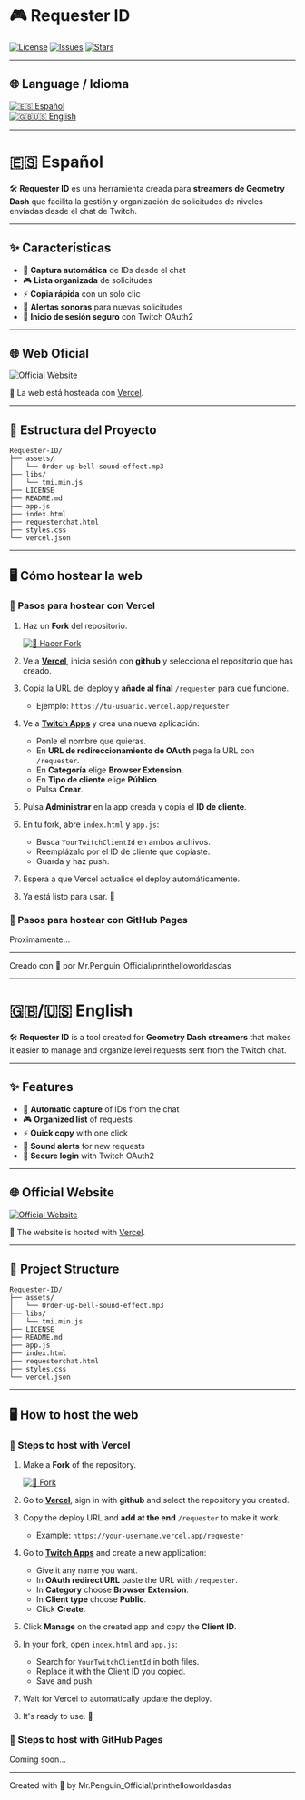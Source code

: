 # 🎮 Requester ID 

[![License](https://img.shields.io/github/license/printhelloworldasdas/Requester-ID?color=8e44ad)](LICENSE) 
[![Issues](https://img.shields.io/github/issues/printhelloworldasdas/Requester-ID?color=9b59b6)](https://github.com/printhelloworldasdas/Requester-ID/issues) 
[![Stars](https://img.shields.io/github/stars/printhelloworldasdas/Requester-ID?style=social&color=8e44ad)](https://github.com/printhelloworldasdas/Requester-ID/stargazers)

---

## 🌐 Language / Idioma

[![🇪🇸 Español](https://img.shields.io/badge/🇪🇸%20Español-8e44ad?style=for-the-badge)](#-español)  
[![🇬🇧🇺🇸 English](https://img.shields.io/badge/🇬🇧🇺🇸%20English-8e44ad?style=for-the-badge)](#-english)

---

# 🇪🇸 Español

🛠️ **Requester ID** es una herramienta creada para **streamers de Geometry Dash** que facilita la gestión y organización de solicitudes de niveles enviadas desde el chat de Twitch.

---

## ✨ Características

- 📌 **Captura automática** de IDs desde el chat
- 🎮 **Lista organizada** de solicitudes
- ⚡ **Copia rápida** con un solo clic
- 🔔 **Alertas sonoras** para nuevas solicitudes
- 🔑 **Inicio de sesión seguro** con Twitch OAuth2

---

## 🌐 Web Oficial

[![Official Website](https://img.shields.io/badge/🌐%20Web%20Oficial-8e44ad?style=for-the-badge&logoColor=white)](https://requester-bot.vercel.app/)

🚀 La web está hosteada con [Vercel](https://vercel.com).

---

## 📂 Estructura del Proyecto

```
Requester-ID/
├── assets/
│   └── Order-up-bell-sound-effect.mp3
├── libs/
│   └── tmi.min.js
├── LICENSE
├── README.md
├── app.js
├── index.html
├── requesterchat.html
├── styles.css
└── vercel.json
```

---

## 🖥️ Cómo hostear la web

### 🚀 Pasos para hostear con Vercel

1. Haz un **Fork** del repositorio.
   
   [![🍴 Hacer Fork](https://img.shields.io/badge/🍴%20Hacer%20Fork-grey?style=for-the-badge&logo=github&logoColor=white&color=2c2c2c)](https://github.com/printhelloworldasdas/Requester-ID/fork)

2. Ve a **[Vercel](https://vercel.app)**, inicia sesión con **github** y selecciona el repositorio que has creado.

3. Copia la URL del deploy y **añade al final** `/requester` para que funcione.
   - Ejemplo: `https://tu-usuario.vercel.app/requester`

4. Ve a **[Twitch Apps](https://dev.twitch.tv/console/apps)** y crea una nueva aplicación:
   - Ponle el nombre que quieras.
   - En **URL de redireccionamiento de OAuth** pega la URL con `/requester`.
   - En **Categoría** elige **Browser Extension**.
   - En **Tipo de cliente** elige **Público**.
   - Pulsa **Crear**.

5. Pulsa **Administrar** en la app creada y copia el **ID de cliente**.

6. En tu fork, abre `index.html` y `app.js`:
   - Busca `YourTwitchClientId` en ambos archivos.
   - Reemplázalo por el ID de cliente que copiaste.
   - Guarda y haz push.

7. Espera a que Vercel actualice el deploy automáticamente.

8. Ya está listo para usar. 🎉

### 📁 Pasos para hostear con GitHub Pages

Proximamente...

---

Creado con 💜 por Mr.Penguin_Official/printhelloworldasdas

---

# 🇬🇧/🇺🇸 English

🛠️ **Requester ID** is a tool created for **Geometry Dash streamers** that makes it easier to manage and organize level requests sent from the Twitch chat.

---

## ✨ Features

- 📌 **Automatic capture** of IDs from the chat
- 🎮 **Organized list** of requests
- ⚡ **Quick copy** with one click
- 🔔 **Sound alerts** for new requests
- 🔑 **Secure login** with Twitch OAuth2

---

## 🌐 Official Website

[![Official Website](https://img.shields.io/badge/🌐%20Official%20Website-8e44ad?style=for-the-badge&logoColor=white)](https://requester-bot.vercel.app/)

🚀 The website is hosted with [Vercel](https://vercel.com).

---

## 📂 Project Structure

```
Requester-ID/
├── assets/
│   └── Order-up-bell-sound-effect.mp3
├── libs/
│   └── tmi.min.js
├── LICENSE
├── README.md
├── app.js
├── index.html
├── requesterchat.html
├── styles.css
└── vercel.json
```

---

## 🖥️ How to host the web

### 🚀 Steps to host with Vercel

1. Make a **Fork** of the repository.
   
   [![🍴 Fork](https://img.shields.io/badge/🍴%20Fork-grey?style=for-the-badge&logo=github&logoColor=white&color=2c2c2c)](https://github.com/printhelloworldasdas/Requester-ID/fork)

2. Go to **[Vercel](https://vercel.app)**, sign in with **github** and select the repository you created.

3. Copy the deploy URL and **add at the end** `/requester` to make it work.
   - Example: `https://your-username.vercel.app/requester`

4. Go to **[Twitch Apps](https://dev.twitch.tv/console/apps)** and create a new application:
   - Give it any name you want.
   - In **OAuth redirect URL** paste the URL with `/requester`.
   - In **Category** choose **Browser Extension**.
   - In **Client type** choose **Public**.
   - Click **Create**.

5. Click **Manage** on the created app and copy the **Client ID**.

6. In your fork, open `index.html` and `app.js`:
   - Search for `YourTwitchClientId` in both files.
   - Replace it with the Client ID you copied.
   - Save and push.

7. Wait for Vercel to automatically update the deploy.

8. It's ready to use. 🎉

### 📁 Steps to host with GitHub Pages

Coming soon...

---

Created with 💜 by Mr.Penguin_Official/printhelloworldasdas
